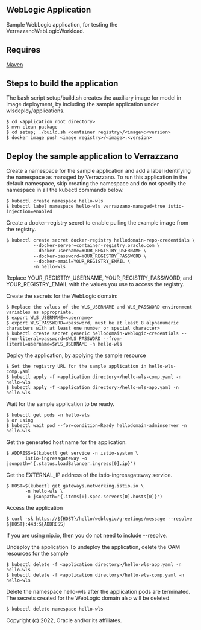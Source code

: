 ## WebLogic Application

Sample WebLogic application, for testing the VerrazzanoWebLogicWorkload.

## Requires

[Maven](https://maven.apache.org/download.cgi)

## Steps to build the application
The bash script setup/build.sh creates the auxiliary image for model in image deployment, by including the sample application under wlsdeploy/applications.

    $ cd <application root directory>
    $ mvn clean package
    $ cd setup; ./build.sh <container registry>/<image>:<version>
    $ docker image push <image registry>/<image>:<version>

## Deploy the sample application to Verrazzano

Create a namespace for the sample application and add a label identifying the namespace as managed by Verrazzano. To run this application in the default namespace, skip creating the namespace and do not specify the namespace in all the kubectl commands below.

    $ kubectl create namespace hello-wls
    $ kubectl label namespace hello-wls verrazzano-managed=true istio-injection=enabled

Create a docker-registry secret to enable pulling the example image from the registry.

    $ kubectl create secret docker-registry hellodomain-repo-credentials \
              --docker-server=container-registry.oracle.com \
              --docker-username=YOUR_REGISTRY_USERNAME \
              --docker-password=YOUR_REGISTRY_PASSWORD \
              --docker-email=YOUR_REGISTRY_EMAIL \
              -n hello-wls
Replace YOUR_REGISTRY_USERNAME, YOUR_REGISTRY_PASSWORD, and YOUR_REGISTRY_EMAIL with the values you use to access the registry.

Create the secrets for the WebLogic domain:

    $ Replace the values of the WLS_USERNAME and WLS_PASSWORD environment variables as appropriate.
    $ export WLS_USERNAME=<username>
    $ export WLS_PASSWORD=<password, must be at least 8 alphanumeric characters with at least one number or special character>
    $ kubectl create secret generic hellodomain-weblogic-credentials --from-literal=password=$WLS_PASSWORD --from-literal=username=$WLS_USERNAME -n hello-wls


Deploy the application, by applying the sample resource

    $ Set the registry URL for the sample application in hello-wls-comp.yaml
    $ kubectl apply -f <application directory>/hello-wls-comp.yaml -n hello-wls
    $ kubectl apply -f <application directory>/hello-wls-app.yaml -n hello-wls

Wait for the sample application to be ready.

    $ kubectl get pods -n hello-wls
    $ or using
    $ kubectl wait pod --for=condition=Ready hellodomain-adminserver -n hello-wls

Get the generated host name for the application.

    $ ADDRESS=$(kubectl get service -n istio-system \
           istio-ingressgateway -o jsonpath='{.status.loadBalancer.ingress[0].ip}')

Get the EXTERNAL_IP address of the istio-ingressgateway service.

    $ HOST=$(kubectl get gateways.networking.istio.io \
           -n hello-wls \
           -o jsonpath='{.items[0].spec.servers[0].hosts[0]}')

Access the application

    $ curl -sk https://${HOST}/hello/weblogic/greetings/message --resolve ${HOST}:443:${ADDRESS}

If you are using nip.io, then you do not need to include --resolve.


Undeploy the application
To undeploy the application, delete the OAM resources for the sample

    $ kubectl delete -f <application directory>/hello-wls-app.yaml -n hello-wls
    $ kubectl delete -f <application directory>/hello-wls-comp.yaml -n hello-wls

Delete the namespace hello-wls after the application pods are terminated. The secrets created for the WebLogic domain also will be deleted.

    $ kubectl delete namespace hello-wls

Copyright (c) 2022, Oracle and/or its affiliates.
